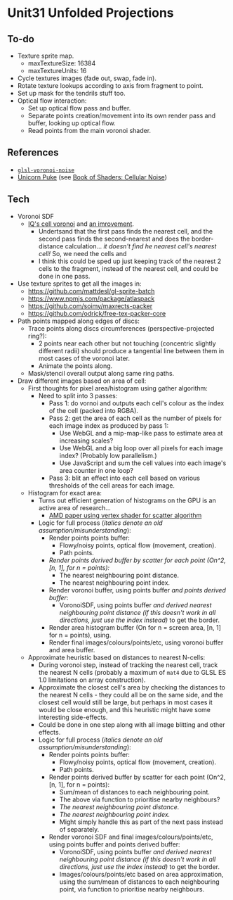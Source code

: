 # Unit31 Unfolded Projections

## To-do

- Texture sprite map.
  - maxTextureSize: 16384
  - maxTextureUnits: 16
- Cycle textures images (fade out, swap, fade in).
- Rotate texture lookups according to axis from fragment to point.
- Set up mask for the tendrils stuff too.
- Optical flow interaction:
  - Set up optical flow pass and buffer.
  - Separate points creation/movement into its own render pass and buffer, looking up optical flow.
  - Read points from the main voronoi shader.

## References

- [`glsl-voronoi-noise`](https://github.com/MaxBittker/glsl-voronoi-noise)
- [Unicorn Puke](https://thebookofshaders.com/edit.php?log=160504143842) (see [Book of Shaders: Cellular Noise](https://thebookofshaders.com/12/))

## Tech

- Voronoi SDF
  - [IQ's cell voronoi](https://www.shadertoy.com/view/ldl3W8) and [an imrovement](https://www.shadertoy.com/view/llG3zy).
    - Undertsand that the first pass finds the nearest cell, and the second pass finds the second-nearest and does the border-distance calculation... _it doesn't find he nearest cell's nearest cell!_ So, we need the cells and
    - I think this could be sped up just keeping track of the nearest 2 cells to the fragment, instead of the nearest cell, and could be done in one pass.
- Use texture sprites to get all the images in:
  - https://github.com/mattdesl/gl-sprite-batch
  - https://www.npmjs.com/package/atlaspack
  - https://github.com/soimy/maxrects-packer
  - https://github.com/odrick/free-tex-packer-core
- Path points mapped along edges of discs:
  - Trace points along discs circumferences (perspective-projected ring?):
    - 2 points near each other but not touching (concentric slightly different radii) should produce a tangential line between them in most cases of the voronoi later.
    - Animate the points along.
  - Mask/stencil overall output along same ring paths.
- Draw different images based on area of cell:
  - First thoughts for pixel area/histogram using gather algorithm:
    - Need to split into 3 passes:
      - Pass 1: do vornoi and outputs each cell's colour as the index of the cell (packed into RGBA).
      - Pass 2: get the area of each cell as the number of pixels for each image index as produced by pass 1:
        - Use WebGL and a mip-map-like pass to estimate area at increasing scales?
        - Use WebGL and a big loop over all pixels for each image index? (Probably low parallelism.)
        - Use JavaScript and sum the cell values into each image's area counter in one loop?
      - Pass 3: blit an effect into each cell based on various thresholds of the cell areas for each image.
  - Histogram for exact area:
    - Turns out efficient generation of histograms on the GPU is an active area of research...
      - [AMD paper using vertex shader for scatter algorithm](https://developer.amd.com/wordpress/media/2012/10/GPUHistogramGeneration_preprint.pdf)
    - Logic for full process (_italics denote an old assumption/misunderstanding_):
      - Render points points buffer:
        - Flowy/noisy points, optical flow (movement, creation).
        - Path points.
      - _Render points derived buffer by scatter for each point (On^2, [n, 1], for n = points):_
        - The nearest neighbouring point distance.
        - The nearest neighbouring point index.
      - Render voronoi buffer, using points buffer _and points derived buffer_:
        - VoronoiSDF, using points buffer _and derived nearest neighbouring point distance (if this doesn't work in all directions, just use the index instead)_ to get the border.
      - Render area histogram buffer (On for n = screen area, [n, 1] for n = points), using.
      - Render final images/colours/points/etc, using voronoi buffer and area buffer.
  - Approximate heuristic based on distances to nearest N-cells:
    - During voronoi step, instead of tracking the nearest cell, track the nearest N cells (probably a maximum of `mat4` due to GLSL ES 1.0 limitations on array construction).
    - Approximate the closest cell's area by checking the distances to the nearest N cells - they could all be on the same side, and the closest cell would still be large, but perhaps in most cases it would be close enough, and this heuristic might have some interesting side-effects.
    - Could be done in one step along with all image blitting and other effects.
    - Logic for full process (_italics denote an old assumption/misunderstanding_):
      - Render points points buffer:
        - Flowy/noisy points, optical flow (movement, creation).
        - Path points.
      - Render points derived buffer by scatter for each point (On^2, [n, 1], for n = points):
        - Sum/mean of distances to each neighbouring point.
        - The above via function to prioritise nearby neighbours?
        - _The nearest neighbouring point distance._
        - _The nearest neighbouring point index._
        - Might simply handle this as part of the next pass instead of separately.
      - Render voronoi SDF and final images/colours/points/etc, using points buffer and points derived buffer:
        - VoronoiSDF, using points buffer _and derived nearest neighbouring point distance (if this doesn't work in all directions, just use the index instead)_ to get the border.
        - Images/colours/points/etc based on area approximation, using the sum/mean of distances to each neighbouring point, via function to prioritise nearby neighbours.
